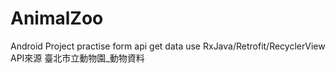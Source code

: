 # AnimalZoo
Android Project practise form api get data use RxJava/Retrofit/RecyclerView</br>
API來源 臺北市立動物園_動物資料
